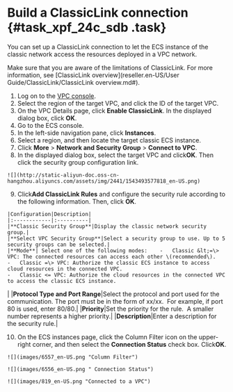 # Build a ClassicLink connection {#task_xpf_24c_sdb .task}

You can set up a ClassicLink connection to let the ECS instance of the classic network access the resources deployed in a VPC network.

Make sure that you are aware of the limitations of ClassicLink. For more information, see [ClassicLink overview](reseller.en-US/User Guide/ClassicLink/ClassicLink overview.md#).

1.   Log on to the [VPC console](https://partners-intl.console.aliyun.com/#/vpc). 
2.   Select the region of the target VPC, and click the ID of the target VPC. 
3.   On the VPC Details page, click **Enable ClassicLink**. In the displayed dialog box, click **OK**. 
4.   Go to the ECS console. 
5.   In the left-side navigation pane, click **Instances**. 
6.  Select a region, and then locate the target classic ECS instance. 
7.  Click **More** \> **Network and Security Group** \> **Connect to VPC**. 
8.   In the displayed dialog box, select the target VPC and click**OK**. Then click the security group configuration link. 

    ![](http://static-aliyun-doc.oss-cn-hangzhou.aliyuncs.com/assets/img/2441/1543493577818_en-US.png)

9.   Click**Add ClassicLink Rules** and configure the security rule according to the following information. Then, click **OK**. 

    |Configuration|Description|
    |:------------|:----------|
    |**Classic Security Group**|Display the classic network security group.|
    |**Select VPC Security Group**|Select a security group to use. Up to 5 security groups can be selected.|
    |**Mode**| Select one of the following modes:    -   Classic &lt;=\> VPC: The connected resources can access each other \(recommended\).
    -   Classic =\> VPC: Authorize the classic ECS instance to access cloud resources in the connected VPC.
    -   Classic <= VPC: Authorize the cloud resources in the connected VPC to access the classic ECS instance.
|
    |**Protocol Type and Port Range**|Select the protocol and port used for the communication. The port must be in the form of xx/xx.  For example, if port 80 is used, enter 80/80.|
    |**Priority**|Set the priority for the rule.  A smaller number represents a higher priority.|
    |**Description**|Enter a description for the security rule.|

10.  On the ECS instances page, click the Column Filter icon on the upper-right corner, and then select the **Connection Status** check box. Click**OK**. 

    ![](images/6557_en-US.png "Column Filter")

    ![](images/6556_en-US.png " Connection Status")

    ![](images/819_en-US.png "Connected to a VPC")


